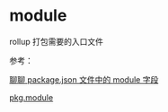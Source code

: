 # module

rollup 打包需要的入口文件

参考：

[聊聊 package.json 文件中的 module 字段](https://zhuanlan.zhihu.com/p/34164963)

[pkg.module](https://github.com/rollup/rollup/wiki/pkg.module)

